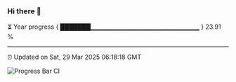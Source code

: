 ### Hi there 👋

⏳ Year progress { ███████▁▁▁▁▁▁▁▁▁▁▁▁▁▁▁▁▁▁▁▁▁▁▁ } 23.91 %

---

⏰ Updated on Sat, 29 Mar 2025 06:18:18 GMT

![Progress Bar CI](https://github.com/liununu/liununu/workflows/Progress%20Bar%20CI/badge.svg)
